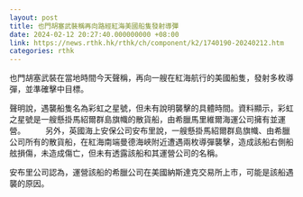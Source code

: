 ```yaml
---
layout: post
title: 也門胡塞武裝稱再向路經紅海美國船隻發射導彈
date: 2024-02-12 20:27:40.000000000 +08:00
link: https://news.rthk.hk/rthk/ch/component/k2/1740190-20240212.htm
categories: rthk
---
```


也門胡塞武裝在當地時間今天聲稱，再向一艘在紅海航行的美國船隻，發射多枚導彈，並準確擊中目標。

聲明說，遇襲船隻名為彩虹之星號，但未有說明襲擊的具體時間。資料顯示，彩虹之星號是一艘懸掛馬紹爾群島旗幟的散貨船，由希臘馬里維爾海運公司擁有並運營。
　　
另外，英國海上安保公司安布里說，一艘懸掛馬紹爾群島旗幟、由希臘公司所有的散貨船，在紅海南端曼德海峽附近遭遇兩枚導彈襲擊，造成該船右側船舷損傷，未造成傷亡，但未有透露該船和其運營公司的名稱。

安布里公司認為，運營該船的希臘公司在美國納斯達克交易所上市，可能是該船遇襲的原因。
